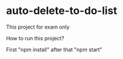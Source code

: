 # auto-delete-to-do-list

This project for exam only

How to run this project?

First "npm install" after that "npm start"
